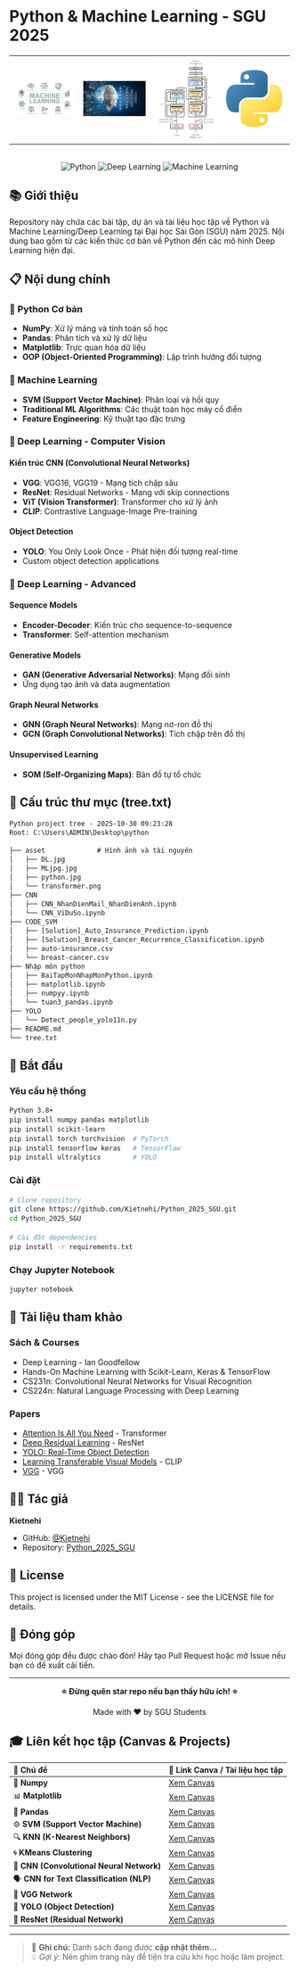 # Python & Machine Learning - SGU 2025

<div align="center">

| | | | |
|:--:|:--:|:--:|:--:|
| <img src="asset/MLjpg.jpg" width="180"/> | <img src="asset/DL.jpg" width="180"/> | <img src="asset/transformer.png" width="180"/> | <img src="asset/python.jpg" width="180"/> |

<br>

<img src="https://img.shields.io/badge/Python-3.8+-blue.svg" alt="Python"/>
<img src="https://img.shields.io/badge/Deep%20Learning-PyTorch%20%7C%20TensorFlow-orange.svg" alt="Deep Learning"/>
<img src="https://img.shields.io/badge/Machine%20Learning-scikit--learn-green.svg" alt="Machine Learning"/>

</div>




## 📚 Giới thiệu

Repository này chứa các bài tập, dự án và tài liệu học tập về Python và Machine Learning/Deep Learning tại Đại học Sài Gòn (SGU) năm 2025. Nội dung bao gồm từ các kiến thức cơ bản về Python đến các mô hình Deep Learning hiện đại.

## 📋 Nội dung chính

### 🐍 Python Cơ bản
- **NumPy**: Xử lý mảng và tính toán số học
- **Pandas**: Phân tích và xử lý dữ liệu
- **Matplotlib**: Trực quan hóa dữ liệu
- **OOP (Object-Oriented Programming)**: Lập trình hướng đối tượng

### 🤖 Machine Learning
- **SVM (Support Vector Machine)**: Phân loại và hồi quy
- **Traditional ML Algorithms**: Các thuật toán học máy cổ điển
- **Feature Engineering**: Kỹ thuật tạo đặc trưng

### 🧠 Deep Learning - Computer Vision

#### Kiến trúc CNN (Convolutional Neural Networks)
- **VGG**: VGG16, VGG19 - Mạng tích chập sâu
- **ResNet**: Residual Networks - Mạng với skip connections
- **ViT (Vision Transformer)**: Transformer cho xử lý ảnh
- **CLIP**: Contrastive Language-Image Pre-training

#### Object Detection
- **YOLO**: You Only Look Once - Phát hiện đối tượng real-time
- Custom object detection applications

### 🔬 Deep Learning - Advanced

#### Sequence Models
- **Encoder-Decoder**: Kiến trúc cho sequence-to-sequence
- **Transformer**: Self-attention mechanism

#### Generative Models
- **GAN (Generative Adversarial Networks)**: Mạng đối sinh
- Ứng dụng tạo ảnh và data augmentation

#### Graph Neural Networks
- **GNN (Graph Neural Networks)**: Mạng nơ-ron đồ thị
- **GCN (Graph Convolutional Networks)**: Tích chập trên đồ thị

#### Unsupervised Learning
- **SOM (Self-Organizing Maps)**: Bản đồ tự tổ chức

## 📁 Cấu trúc thư mục  (tree.txt)


```
Python project tree - 2025-10-30 09:23:28
Root: C:\Users\ADMIN\Desktop\python

├── asset             # Hình ảnh và tài nguyên 
│   ├── DL.jpg
│   ├── MLjpg.jpg
│   ├── python.jpg
│   └── transformer.png
├── CNN
│   ├── CNN_NhanDienMail_NhanDienAnh.ipynb
│   └── CNN_ViDuSo.ipynb
├── CODE_SVM
│   ├── [Solution]_Auto_Insurance_Prediction.ipynb
│   ├── [Solution]_Breast_Cancer_Recurrence_Classification.ipynb
│   ├── auto-insurance.csv
│   └── breast-cancer.csv
├── Nhập môn python
│   ├── BaiTapMonNhapMonPython.ipynb
│   ├── matplotlib.ipynb
│   ├── numpyy.ipynb
│   └── tuan3_pandas.ipynb
├── YOLO
│   └── Detect_people_yolo11n.py
├── README.md
└── tree.txt
```

## 🚀 Bắt đầu

### Yêu cầu hệ thống
```bash
Python 3.8+
pip install numpy pandas matplotlib
pip install scikit-learn
pip install torch torchvision  # PyTorch
pip install tensorflow keras   # TensorFlow
pip install ultralytics        # YOLO
```

### Cài đặt
```bash
# Clone repository
git clone https://github.com/Kietnehi/Python_2025_SGU.git
cd Python_2025_SGU

# Cài đặt dependencies
pip install -r requirements.txt
```

### Chạy Jupyter Notebook
```bash
jupyter notebook
```

## 📖 Tài liệu tham khảo

### Sách & Courses
- Deep Learning - Ian Goodfellow
- Hands-On Machine Learning with Scikit-Learn, Keras & TensorFlow
- CS231n: Convolutional Neural Networks for Visual Recognition
- CS224n: Natural Language Processing with Deep Learning

### Papers
- [Attention Is All You Need](https://arxiv.org/abs/1706.03762) - Transformer
- [Deep Residual Learning](https://arxiv.org/abs/1512.03385) - ResNet
- [YOLO: Real-Time Object Detection](https://arxiv.org/abs/1506.02640)
- [Learning Transferable Visual Models](https://arxiv.org/abs/2103.00020) - CLIP
- [VGG](https://arxiv.org/abs/1409.1556) - VGG



## 👨‍💻 Tác giả

**Kietnehi**
- GitHub: [@Kietnehi](https://github.com/Kietnehi)
- Repository: [Python_2025_SGU](https://github.com/Kietnehi/Python_2025_SGU)

## 📝 License

This project is licensed under the MIT License - see the LICENSE file for details.

## 🤝 Đóng góp

Mọi đóng góp đều được chào đón! Hãy tạo Pull Request hoặc mở Issue nếu bạn có đề xuất cải tiến.

---

<div align="center">
  
  **⭐ Đừng quên star repo nếu bạn thấy hữu ích! ⭐**
  
  Made with ❤️ by SGU Students
  
</div>

## 🎓 **Liên kết học tập (Canvas & Projects)**

| 🧩 **Chủ đề** | 🔗 **Link Canva / Tài liệu học tập** |
|:--|:--|
| 🧮 **Numpy** | [Xem Canvas](https://drive.google.com/file/d/15mp6EOB68LNWKGEomKHZSMvcYsd4IUwr/view?usp=sharing) |
| 📊 **Matplotlib** | [Xem Canvas](https://www.canva.com/design/DAGZWHSgnCI/nZZyRT0o7w2OSxDM8Ys3Vw/edit) |
| 🧾 **Pandas** | [Xem Canvas](https://www.canva.com/design/DAGzVtrx2bc/cf3JB0ldvt2c4wEUGMFkUw/view) |
| ⚙️ **SVM (Support Vector Machine)** | [Xem Canvas](https://www.canva.com/design/DAGz8r2iV7M/7omI_zSA5tHtg4jRyYgMQA/edit) |
| 🔍 **KNN (K-Nearest Neighbors)** | [Xem Canvas](https://www.canva.com/design/DAGz-PdH2-U/1ZLbjFjGYQyIrQXhHAVDGg/edit) |
| 🌀 **KMeans Clustering** | [Xem Canvas](https://www.canva.com/design/DAG0AgMIdeI/nSC7YnyBhJq-lxUX4VHYwQ/edit) |
| 🧠 **CNN (Convolutional Neural Network)** | [Xem Canvas](https://www.canva.com/design/DAG0k1BtRMY/sSwAmH3TCnEO5oux_8C2iQ/edit) |
| 🗣️ **CNN for Text Classification (NLP)** | [Xem Canvas](https://www.canva.com/design/DAG0pMVsh1g/iLGh4JGtSY-XdLSzuF9Suw/edit) |
| 🧩 **VGG Network** | [Xem Canvas](https://www.canva.com/design/DAG1WmUVVAA/da9eJiuqoLMyywksKU9C_Q/edit) |
| 🎯 **YOLO (Object Detection)** | [Xem Canvas](https://www.canva.com/design/DAG13Fvc2Zo/YQOEeYHzBFIdm9_CjeqliA/edit) |
| 🔁 **ResNet (Residual Network)** | [Xem Canvas](https://www.canva.com/design/DAG2mWgdXkw/jjbjbrMHs3HSH7RTadEDMg/edit) |

---

> 🧱 **Ghi chú:** Danh sách đang được **cập nhật thêm...**  
> 💡 *Gợi ý:* Nên ghim trang này để tiện tra cứu khi học hoặc làm project.
